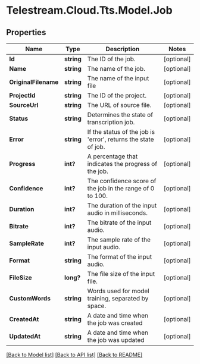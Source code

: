 # Telestream.Cloud.Tts.Model.Job
## Properties

Name | Type | Description | Notes
------------ | ------------- | ------------- | -------------
**Id** | **string** | The ID of the job. | [optional] 
**Name** | **string** | The name of the job. | [optional] 
**OriginalFilename** | **string** | The name of the input file | [optional] 
**ProjectId** | **string** | The ID of the project. | [optional] 
**SourceUrl** | **string** | The URL of source file. | [optional] 
**Status** | **string** | Determines the state of transcription job. | [optional] 
**Error** | **string** | If the status of the job is &#39;error&#39;, returns the state of job. | [optional] 
**Progress** | **int?** | A percentage that indicates the progress of the job. | [optional] 
**Confidence** | **int?** | The confidence score of the job in the range of 0 to 100. | [optional] 
**Duration** | **int?** | The duration of the input audio in milliseconds. | [optional] 
**Bitrate** | **int?** | The bitrate of the input audio. | [optional] 
**SampleRate** | **int?** | The sample rate of the input audio. | [optional] 
**Format** | **string** | The format of the input audio. | [optional] 
**FileSize** | **long?** | The file size of the input file. | [optional] 
**CustomWords** | **string** | Words used for model training, separated by space. | [optional] 
**CreatedAt** | **string** | A date and time when the job was created | [optional] 
**UpdatedAt** | **string** | A date and time when the job was updated | [optional] 

[[Back to Model list]](../README.md#documentation-for-models) [[Back to API list]](../README.md#documentation-for-api-endpoints) [[Back to README]](../README.md)

